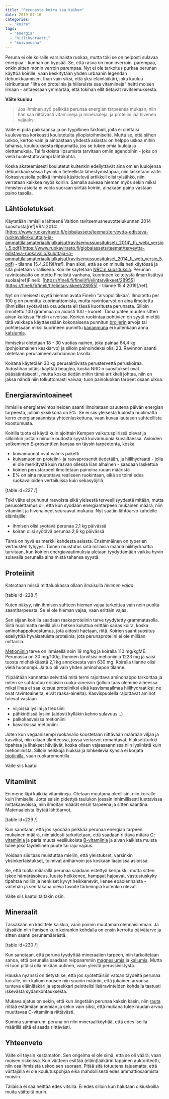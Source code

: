 ```yaml
---
title: "Perunasta koira saa kaiken"
date: 2019-04-16
categories: 
  - "koira"
tags: 
  - "energia"
  - "hiilihydraatti"
  - "kuivamuona"
---
```


Peruna ei ole koiralle varsinaista ruokaa, mutta toki se on helposti sulavaa energiaa - kunhan on kypsää. Se, että rasva on moninverroin  parempaa, onkin sitten monin verroin parempaa. Nyt ei ole tarkoitus purkaa perunan käyttöä koirille, vaan keskitytään yhden urbaanin legendan debunkkaamisen. Ihan vain siksi, että yksi eläinlääkäri, joka kuuluu leirikuntaan "liha on proteiinia ja hiilareista saa vitamiineja" heitti moisen ilmaan - antaessaan ymmärtää, että tokihan ellit tietävät ravitsemuksesta.

<!--more-->

**Väite kuuluu**

> Jos ihminen syö pelkkää perunaa energian tarpeensa mukaan, niin hän saa riittävästi vitamiineja ja mineraaleja, ja proteiini jää hivenen vajaaksi.

Väite ei pidä paikkaansa ja on tyypillinen faktoidi, joita ei olettaisi kuulevansa korkeasti koulutetulta yliopistoihmiseltä. Mutta se, että siihen uskoo, kertoo vain ja ainoastaan yhdestä asiasta: on helppo uskoa mihin tahansa, koulutuksesta riippumatta, jos se tukee omia luuloja ja olettamuksia. Tai faktoista lipsumista tarvitaan omiin agendoihin - joka on vielä huolestuttavampi lähtökohta.

Koska akateemisesti koulutetut kuitenkin edellyttävät aina omien luulojensa debunkkauksessa hyvinkin tieteellistä lähestymistapaa, niin lasketaan väite. Koirasivustolla pelkkä ihmisiä käsittelevä artikkeli olisi tylsähkö, niin verrataan kaikkea myös koiriin. Samalla aukeaa hieman myös sekin miksi ihmisten asioita ei voida suoraan siirtää koiriin, ainakaan paino vastaan paino tasolla.

## Lähtöoletukset

Käytetään ihmisille lähteenä Valtion ravitsemusneuvottelukunnan 2014 suositusta\[ref\]VRN 2014: [https://www.ruokavirasto.fi/globalassets/teemat/terveytta-edistava-ruokavalio/kuluttaja-ja-ammattilaismateriaali/julkaisut/ravitsemussuositukset\_2014\_fi\_web\_versio\_5.pdf](https://www.ruokavirasto.fi/globalassets/teemat/terveytta-edistava-ruokavalio/kuluttaja-ja-ammattilaismateriaali/julkaisut/ravitsemussuositukset_2014_fi_web_versio_5.pdf) - tilanne 15.4.2019\[/ref\]. Ihan siksi, että se on minulla heti käytössä ja sitä pidetään virallisena. Koirille käytetään [NRC:n suosituksia](https://www.katiska.eu/ravitsemus/koiran-tarpeet-nrc/). Perunan ravintosisältö on otettu Finelistä vanhana, kuorineen keitetystä ilman lisättyä suolaa\[ref\]Fineli:  [https://fineli.fi/fineli/fi/elintarvikkeet/28955](https://fineli.fi/fineli/fi/elintarvikkeet/28955) - tilanne 15.4.2019\[/ref\].

Nyt on ilmeisesti syytä hieman avata Finelin ”arvopolitikkaa”. Ilmoitettu per 100 g on punnittu kuorimattomista, mutta ravintoarvot on aina ilmoitettu (ihmisille) syötävästä osuudesta eli tässä kuoritusta perunasta. Silloin ilmoitettu 100 grammaa on aidosti 100 - kuoret. Tämä pätee muuten sitten aivan kaikissa Finelin arvoissa. Koirien ruokintaa pohtivien on syytä miettiä tätä vaikkapa käyttäessään kokonaisena punnitun [broilerin](https://www.katiska.eu/tieto/koira-raakaruokinta-raaka-aineet/broileri/) arvoja tai pohtiessaan miksi kuorineen punnittu [kananmuna](https://www.katiska.eu/tieto/koira-raakaruokinta-raaka-aineet/kananmuna/) ei kuitenkaan anna [kalsiumia](https://www.katiska.eu/tieto/kalsium/kalsium/).

Ihmiseksi oletetaan 18 - 30 vuotias nainen, joka painaa 64,4 kg (pohjoismainen keskiarvo) ja silloin painoindeksi olisi 23. Ravinnon saanti oletetaan perusaineenvaihdunnan tasolla.

Koirana käytetään 30 kg perusaktiivista perustervettä peruskoiraa. Aidostihan pitäisi käyttää beaglea, koska NRC:n suositukset ovat pääsääntäisesti , mutta koska tiedän mihin tämä artikkeli johtaa, niin en jaksa nähdä niin tolkuttomasti vaivaa; tuon painoluokan tarpeet osaan ulkoa.

## Energiaravintoaineet

Ihmisille energiaravintoaineiden saanti ilmoitetaan osuutena päivän energian tarpeesta, jolloin yksikkönä on E%. Se ei siis yleisestä luulosta huolimatta kerro energiansaannista yhteenlaskettuna, vaan kuvaa lautasen suhteellista koostumusta.

Koirilla tuota ei käytä kuin ajoittain Kempen vaikutuspiirissä olevat ja silloinkin jostain minulle oudosta syystä kuivamuonia kuvailtaessa. Asioiden sotkeminen E-prosenttien kanssa on täysin tarpeetonta, koska

- kuivamuonat ovat valmis paketti
- kuivamuonien proteiini- ja rasvaprosentit tiedetään, ja hiilihydraatti - jolla ei ole merkitystä kuin rasvan ollessa liian alhainen - saadaan laskettua
- koirien perustarpeet ilmoitetaan painoina ruuan määristä
- E% on aina muutettava realiseen ruokintaan, eikä se toimi edes ruokavalioiden vertailuissa kuin sekasyöjillä

\[table id=227 /\]

Toki väite ei puhunut rasvoista eikä yleisestä terveellisyydestä mitään, mutta perusolettamus oli, että kun syödään energiantarpeen mukainen määrä, niin vitamiinit ja hivenaineet seuraavat mukana. Nyt saatiin lähtöarvo kahdelle eläinlajille:

- ihmisen olisi syötävä perunaa 2,1 kg päivässä
- koiran olisi syötävä perunaa 2,6 kg päivässä

Tämä on hyvä <grin> esimerkki kahdesta asiasta. Ensimmäinen on typerien vertausten tyhjyys. Toinen muistutus siitä millaisia määriä hiilihydraattia tarvitaan, kun koirien energiavaatimuksia aletaan tyydyttämään vaikka hyvin sulavalla perunalla aina mistä tahansa syystä.

## Proteiinit

Katsotaan missä mittaluokassa ollaan ilmaisulla _hivenen vajaa_.

\[table id=228 /\]

Kuten näkyy, niin ihmisen suhteen hieman vajaa tarkoittaa vain noin puolta saantitarpeesta. Se ei ole hieman vajaa, vaan erittäin vajaa.

Sen sijaan koirilla saadaan raakaproteiinin tarve tyydytetty grammatasolla. Siitä huolimatta meillä olisi hetken kuluttua erittäin sairas koira, koska aminohappokoostumus, jota aidosti haetaan, riitä. Koirien saantisuositus edellyttää hyvälaatuista proteiinia, jota perunaproteiini ei ole millään mittarilla.

[Metioniinin](https://www.katiska.eu/tieto/aminohapot/metioniini/) tarve on ihmisellä noin 19 mg/kg ja koiralla 110 mg/kgME. Perunassa on 30 mg/100g. Ihminen tarvitsisi metioniinia 1223 mg ja saisi tuosta miehekkäästä 2,1 kg annoksesta vain 630 mg. Koiralla tilanne olisi vielä huonompi. Ja tuo oli vain yhden aminohapon tilanne.

Ylipäätään kannattaa selvittää mitä termi rajoittava aminohappo tarkoittaa ja miten se suhtautuu erilaisiin ruoka-aineisiin (jolloin taas olemme aiheessa miksi lihaa ei saa kutsua proteiiniksi eikä kasvismaailmaa hiilihydraatiksi; ne ovat ravintoaineita, eivät raaka-aineita). Kasvispuolella rajoittavat aminot tulevat vastaan

- viljoissa lysiini ja treosiini
- pähkinöissä lysiini (aidosti kylläkin kehno sulavuus...)
- palkokasveissa metioniini
- kasviksissa metioniini

Joten kun vegaanisempi ruokavalio koostetaan riittävään määrään viljaa ja kasviksi, niin ollaan tilanteessa, jossa veriarvot romahtavat, hiukset/turkki tipahtaa ja lihakset häviävät, koska ollaan vajaasaannissa niin lysiinistä kuin metioniinista. Silloin heikkoja hiuksia ja lohkeilevia kynsiä ei korjata [biotiinilla](https://www.katiska.eu/tieto/b-vitamiinit/biotiini-b7-vitamiini/), vaan ruokaremontilla.

Väite siis kaatui.

## Vitamiinit

En mene läpi kaikkia vitamiineja. Otetaan muutama oleellisin, niin koiralle kuin ihmiselle. Jotta saisin pidettyä taulukon jossain inhimillisesti luettavissa mittakaavoissa, niin ilmoitan määrät ensin tarpeena ja sitten saantina. Materiaaleista löytää lähtöarvot.

\[table id=229 /\]

Kun sanotaan, että jos syödään pelkkää perunaa energian tarpeen mukainen määrä, niin aidosti tarkoitetaan, että saadaan riittävä määrä [C-vitamiinia](https://www.katiska.eu/tieto/c-vitamiini/c-vitamiini/) ja paria muuta vesiliukoista [B-vitamiinia](https://www.katiska.eu/tieto/b-vitamiinit/b-vitamiinit-lyhyesti/) ja aivan kaikista muista tulee joko täydellinen puute tai raju vajaus.

Voidaan siis taas muistuttaa mieliin, että yleistukset, varsinkin yksinkertaistukset, toimivat aniharvoin jos koskaan laajoissa asioissa.

Se, että tuolla määrällä perunaa saadaan estettyä keripukki, mutta sitten iskee hämäräsokeus, luusto heikkenee, hampaat hajoavat, vastustuskyky tipahtaa nolliin ja henkiset kyvyt heikkenevät, lienee epäolennaista - väitehän ja sen takana oleva tavoite tärkeimpiä kuitenkin olevat.

Väite siis kaatui tältäkin osin.

## Mineraalit

Tässäkään en käsittele kaikkia, vaan poimin muutaman olennaisimman. Ja tässäkin niin ihmisen kuin koirankin kohdalla on ensin kerrottu päivätarve ja sitten saanti perunamäärästä.

\[table id=230 /\]

Kun sanotaan, että peruna tyydyttää mineraalien tarpeen, niin tarkoitetaan sanoa, että perunalla saadaan reippaammin [magnesiumia](https://www.katiska.eu/tieto/koira-tarve-mineraali/magnesium/) ja [kaliumia](https://www.katiska.eu/tieto/koira-tarve-mineraali/kalium/). Mutta ei tuon pitäisi olla mikään uutinen, vaan yleistä perussivistystä.

Hauska nyanssi on tietysti se, että jos syötettäisiin vatsan täydeltä perunaa koiralle, niin kalium nousee niin suuriin määriin, että jokainen arvonsa tunteva eläinlääkäri ja apteekkari pelottelisi lisäravinteiden kohdalla taatusti iskevästä sydänkohtauksesta.

Mukava ajatus on sekin, että kun ängetään perunaa kaksin käsin, niin [rauta](https://www.katiska.eu/tieto/rauta/rauta/) riittää estämään anemian ja sekin vain siksi, että mukana tulee raudan arvoa muuttavaa C-vitamiinia riittävästi.

Summa summarum: peruna on niin mineraaliköyhää, että edes isoilla määrillä siitä ei saada riittävästi.

## Yhteenveto

Väite oli täysin kestämätön. Sen ongelma ei ole siinä, että se oli väärä, vaan moisen riskeissä. Kun väitteen esittää (eläin)lääkärin tapainen auktoriteetti, niin osa ihmisistä uskoo sen suoraan. Pitää sitä totuutena tajuamatta, että väittäjällä ei ole koulutuspohjaa eikä mahdollisesti edes ammattiosaamista moisiin.

Tällaisia ei saa heittää edes vitsillä. Ei edes silloin kun halutaan olkiukkoilla muita väitteitä nurin.
